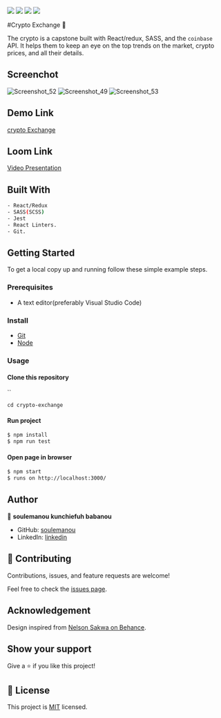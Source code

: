 ![](https://img.shields.io/badge/Microverse-blueviolet)
![](https://img.shields.io/badge/React-blue)
![](https://img.shields.io/badge/Redux-red)
![](https://img.shields.io/badge/Sass-pink)

#Crypto Exchange 💱 

The crypto is a capstone built with React/redux, SASS, and the `coinbase` API.
It helps them to keep an eye on the top trends on the market, crypto prices, and all their details.

## Screenchot

![Screenshot_52](https://user-images.githubusercontent.com/57832090/194060628-6d58fce9-27b4-460a-965a-5ed19ef34c33.png)
![Screenshot_49](https://user-images.githubusercontent.com/57832090/194060636-c24a0de4-4ffa-45e0-8f2c-cb1e52d002c6.png)
![Screenshot_53](https://user-images.githubusercontent.com/57832090/194060928-91439a0c-c55f-41fa-8894-0fece1da6aa7.png)


## Demo Link
[crypto Exchange](https://633d77b6dc00070321b1b030--effulgent-blancmange-961cdb.netlify.app/)
## Loom Link
[Video Presentation ](https://youtu.be/ytkHGM1LOFQ)
## Built With

  ```bash
  - React/Redux
  - SASS(SCSS)
  - Jest
  - React Linters.
  - Git.
  ```

## Getting Started

To get a local copy up and running follow these simple example steps.

### Prerequisites
 - A text editor(preferably Visual Studio Code)

### Install
  -  [Git](https://git-scm.com/downloads)
  -  [Node](https://nodejs.org/en/download/)

### Usage
#### Clone this repository

``

`cd crypto-exchange`

#### Run project

```bash
$ npm install
$ npm run test
```

#### Open page in browser
```bash
$ npm start
$ runs on http://localhost:3000/
```

## Author

👤 **soulemanou kunchiefuh babanou**

- GitHub: [soulemanou](https://github.com/soulemanou-software)
- LinkedIn: [linkedin](https://www.linkedin.com/in/soulemanou-kunchiefuh-babanou)

## 🤝 Contributing

Contributions, issues, and feature requests are welcome!

Feel free to check the [issues page](https://github.com/clintonjosephs/Stock-metrics/issues).

## Acknowledgement
Design inspired from [Nelson Sakwa on Behance](https://www.behance.net/gallery/31579789/Ballhead-App-%28Free-PSDs%29).

## Show your support

Give a ⭐️ if you like this project!

## 📝 License

This project is [MIT](https://opensource.org/licenses/MIT) licensed.
